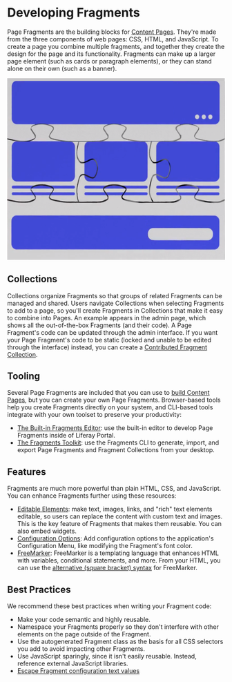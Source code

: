 # Developing Fragments

Page Fragments are the building blocks for [Content Pages](../../creating-pages/understanding-pages.md#content-pages). They're made from the three components of web pages: CSS, HTML, and JavaScript. To create a page you combine multiple fragments, and together they create the design for the page and its functionality. Fragments can make up a larger page element (such as cards or paragraph elements), or they can stand alone on their own (such as a banner).

![Fragments are combined like puzzle pieces to build a Content Page.](./developing-fragments-intro/images/01.png)

## Collections

Collections organize Fragments so that groups of related Fragments can be managed and shared. Users navigate Collections when selecting Fragments to add to a page, so you'll create Fragments in Collections that make it easy to combine into Pages. An example appears in the admin page, which shows all the out-of-the-box Fragments (and their code). A Page Fragment's code can be updated through the admin interface. If you want your Page Fragment's code to be static (locked and unable to be edited through the interface) instead, you can create a [Contributed Fragment Collection](./creating-a-contributed-fragment-collection.md).

## Tooling

Several Page Fragments are included that you can use to [build Content Pages](../../creating-pages/building-content-pages.md), but you can create your own Page Fragments. Browser-based tools help you create Fragments directly on your system, and CLI-based tools integrate with your own toolset to preserve your productivity: 

* [The Built-in Fragments Editor](./developing-page-fragments-with-the-editor.md): use the built-in editor to develop Page Fragments inside of Liferay Portal.
* [The Fragments Toolkit](./developing-page-fragments-with-the-fragments-toolkit.md): use the Fragments CLI to generate, import, and export Page Fragments and Fragment Collections from your desktop.

## Features

Fragments are much more powerful than plain HTML, CSS, and JavaScript. You can enhance Fragments further using these resources:

* [Editable Elements](./fragment-specific-tags-reference.md): make text, images, links, and "rich" text elements editable, so users can replace the content with custom text and images. This is the key feature of Fragments that makes them reusable. You can also embed widgets. 
* [Configuration Options](./making-a-page-fragment-configurable.md): Add configuration options to the application's Configuration Menu, like modifying the Fragment's font color.
* [FreeMarker](https://freemarker.apache.org/): FreeMarker is a templating language that enhances HTML with variables, conditional statements, and more. From your HTML, you can use the [alternative (square bracket) syntax](https://freemarker.apache.org/docs/dgui_misc_alternativesyntax.html) for FreeMarker.

## Best Practices

We recommend these best practices when writing your Fragment code:

* Make your code semantic and highly reusable.
* Namespace your Fragments properly so they don't interfere with other elements on the page outside of the Fragment.
* Use the autogenerated Fragment class as the basis for all CSS selectors you add to avoid impacting other Fragments.
* Use JavaScript sparingly, since it isn't easily reusable. Instead, reference external JavaScript libraries.
* [Escape Fragment configuration text values](./escaping-fragment-configuration-text-values-reference.md)
